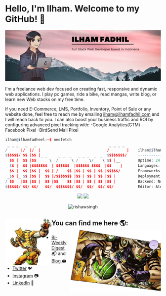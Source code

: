 # Hello, I'm Ilham. Welcome to my GitHub! 👋

<img src="Ilham Fadhil.png" alt="Ilham Fadhil Github's Banner">

I'm a freelance web dev focused on creating fast, responsive and dynamic web applications. I play pc games, ride a bike, read mangas, write blog, or learn new Web stacks on my free time. 

If you need E-Commerce, LMS, Portfolio, Inventory, Point of Sale or any website done, feel free to reach me by emailing ilham@ilhamfadhil.com and I will reach back to you. 
I can also boost your business traffic and ROI by configuring advanced pixel tracking with: 
-Google Analytics(GTM) 
-Facebook Pixel 
-BirdSend Mail Pixel

```r
ilham@ilhamfadheel:~$ neofetch
 _ _ _   _   _                                 _ _ _ _ 
/      |/  |/  |                              /        |    ilham@ilhamfadheel
$$$$$$/ $$ |$$ |_ _     _ _  _   _ _ _  _  _  $$$$$$$$/     -------------------
  $$ |  $$ |$$      \  /      \ /     \/    \ $$ |__        Uptime: 24 Years
  $$ |  $$ |$$$$$$$  | $$$$$$  |$$$$$$ $$$$  |$$    |       Languages: Python, Java, C++
  $$ |  $$ |$$ |  $$ | /    $$ |$$ | $$ | $$ |$$$$$/        Frameworks: React, Gatsby, Next, WordPress
 _$$ |_ $$ |$$ |  $$ |/$$$$$$$ |$$ | $$ | $$ |$$ |          Deployment: AWS, Netlify, Vercel
/ $$   |$$ |$$ |  $$ |$$    $$ |$$ | $$ | $$ |$$ |          Backend: Node, PHP, Mongo, Apache
$$$$$$/ $$/ $$/   $$/  $$$$$$$/ $$/  $$/  $$/ $$/           Editor: Atom/VSCode
```

<p float="center" align="center">
  <img  src="https://github-readme-stats.vercel.app/api?username=ilhamfadheel&show_icons=true&theme=dark&count_private=true&hide=contribs,issue" />
  <img  src="https://github-readme-stats.vercel.app/api/top-langs/?username=ilhamfadheel&layout=compact&theme=dark" />
</p>
<p align="center"><img align="center" src="https://github-readme-streak-stats.herokuapp.com/?user=ilhamfadheel" alt="rishawsingh" /></p>

## You can find me here 🌎: <img align="left" width="150" height="150" src="dio-stand.jpeg"> <img align="right" height="200" src="gyro-zeppeli.gif"> 
- <a href="https://digest.ilhamfadhil.com/">Bi-Weekly Digest</a> 📬 and <a href="https://ilhamfadhil.com/blog"> Blog </a>🖨
- <a href="https://www.twitter.com/ilhamfadheel">Twitter</a> 🐦
- <a href="https://www.instagram.com/ilhamfadheel">Instagram</a> 📷
- <a href="https://www.linkedin.com/in/ilhamfadheel/">LinkedIn</a> 💼